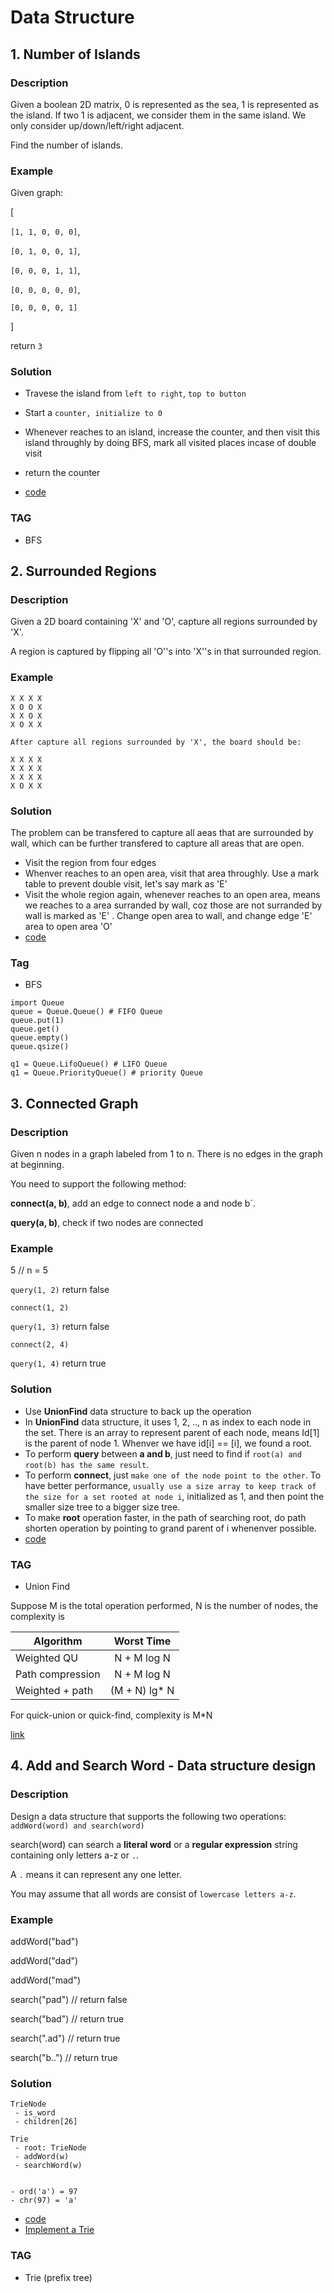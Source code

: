 # Data Structure

## 1. Number of Islands

### Description

Given a boolean 2D matrix, 0 is represented as the sea, 1 is represented as the island. If two 1 is adjacent, we consider them in the same island. We only consider up/down/left/right adjacent.

Find the number of islands.

### Example

Given graph:

[
  
  `[1, 1, 0, 0, 0]`,
  
  `[0, 1, 0, 0, 1]`,
  
  `[0, 0, 0, 1, 1]`,
  
  `[0, 0, 0, 0, 0]`,
  
  `[0, 0, 0, 0, 1]`
  
]

return `3`

### Solution

- Travese the island from `left to right`, `top to button`
- Start a `counter, initialize to 0`
- Whenever reaches to an island, increase the counter, and then visit this island throughly by doing BFS, mark all visited places incase of double visit
- return the counter

- [code](https://github.com/childxr/lintleetcode/blob/master/NumberOfIslands/solution.py)


### TAG

- BFS


## 2. Surrounded Regions

### Description

Given a 2D board containing 'X' and 'O', capture all regions surrounded by 'X'.

A region is captured by flipping all 'O''s into 'X''s in that surrounded region.

### Example

```
X X X X
X O O X
X X O X
X O X X

After capture all regions surrounded by 'X', the board should be:

X X X X
X X X X
X X X X
X O X X
```

### Solution

The problem can be transfered to capture all aeas that are surrounded by wall, which can be further transfered to capture all areas that are open. 

- Visit the region from four edges
- Whenver reaches to an open area, visit that area throughly. Use a mark table to prevent double visit, let's say mark as 'E'
- Visit the whole region again, whenever reaches to an open area, means we reaches to a area surranded by wall, coz those are not surranded by wall is marked as 'E'
. Change open area to wall, and change edge 'E' area to open area 'O'
- [code](https://github.com/childxr/lintleetcode/blob/master/SurroundedRegion/solution.py)

### Tag

- BFS

```
import Queue
queue = Queue.Queue() # FIFO Queue
queue.put(1)
queue.get()
queue.empty()
queue.qsize()

q1 = Queue.LifoQueue() # LIFO Queue
q1 = Queue.PriorityQueue() # priority Queue
```


## 3. Connected Graph

### Description

Given n nodes in a graph labeled from 1 to n. There is no edges in the graph at beginning.

You need to support the following method:

**connect(a, b)**, add an edge to connect node a and node b`.

**query(a, b)**, check if two nodes are connected

### Example

5 // n = 5

`query(1, 2)` return false

`connect(1, 2)`

`query(1, 3)` return false

`connect(2, 4)`

`query(1, 4)` return true

### Solution

- Use **UnionFind** data structure to back up the operation
- In **UnionFind** data structure, it uses 1, 2, .., n as index to each node in the set. There is an array to represent parent of each node, means Id[1] is the parent of node 1. Whenver we have id[i] == [i], we found a root.
- To perform **query** between **a and b**, just need to find if `root(a) and root(b) has the same result`.
- To perform **connect**, just `make one of the node point to the other`. To have better performance, `usually use a size array to keep track of the size for a set rooted at node i`, initialized as 1, and then point the smaller size tree to a bigger size tree.
- To make **root** operation faster, in the path of searching root, do path shorten operation by pointing to grand parent of i whenenver possible.
- [code](https://github.com/childxr/lintleetcode/blob/master/ConnectingGraph/solution.py)

### TAG

- Union Find

Suppose M is the total operation performed, N is the number of nodes, the complexity is

| Algorithm        | Worst Time           |
| ------------- |:-------------:|
| Weighted QU      | N + M log N |
| Path compression      | N + M log N      |
| Weighted + path | (M + N) lg* N    |

For quick-union or quick-find, complexity is M*N

[link](https://www.cs.princeton.edu/~rs/AlgsDS07/01UnionFind.pdf)


## 4. Add and Search Word - Data structure design

### Description

Design a data structure that supports the following two operations: `addWord(word) and search(word)`

search(word) can search a **literal word** or a **regular expression** string containing only letters a-z or `.`.

A `.` means it can represent any one letter.

You may assume that all words are consist of `lowercase letters a-z`.

### Example

addWord("bad")

addWord("dad")

addWord("mad")

search("pad")  // return false

search("bad")  // return true

search(".ad")  // return true

search("b..")  // return true

### Solution

```
TrieNode
 - is_word
 - children[26]

Trie
 - root: TrieNode
 - addWord(w)
 - searchWord(w)


- ord('a') = 97
- chr(97) = 'a'
```

- [code](https://github.com/childxr/lintleetcode/blob/master/AddAndSearchWord/solution.py)
- [Implement a Trie](https://github.com/childxr/lintleetcode/blob/master/ImplementTrie/solution.py)

### TAG

- Trie (prefix tree)


